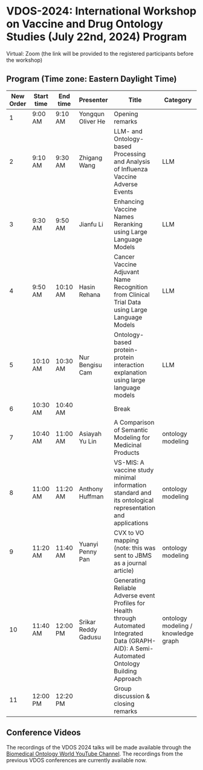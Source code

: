 # VDOS-2024: International Workshop on Vaccine and Drug Ontology Studies (July 22nd, 2024) Program
Virtual: Zoom (the link will be provided to the registered participants before the workshop)<BR>

## Program (Time zone: Eastern Daylight Time)
| New Order | Start time | End time   | Presenter           | Title                                                                                     | Category                  |
|-----------|------------|------------|---------------------|-------------------------------------------------------------------------------------------|---------------------------|
| 1         | 9:00 AM    | 9:10 AM    | Yongqun Oliver He   | Opening remarks                                                                           |                           |
| 2         | 9:10 AM    | 9:30 AM    | Zhigang Wang        | LLM- and Ontology-based Processing and Analysis of Influenza Vaccine Adverse Events       | LLM                       |
| 3         | 9:30 AM    | 9:50 AM    | Jianfu Li           | Enhancing Vaccine Names Reranking using Large Language Models                             | LLM                       |
| 4         | 9:50 AM    | 10:10 AM   | Hasin Rehana        | Cancer Vaccine Adjuvant Name Recognition from Clinical Trial Data using Large Language Models | LLM                   |
| 5         | 10:10 AM   | 10:30 AM   | Nur Bengisu Cam     | Ontology-based protein-protein interaction explanation using large language models        | LLM                       |
| 6         | 10:30 AM   | 10:40 AM   |                     | Break                                                                                      |                           |
| 7         | 10:40 AM   | 11:00 AM   | Asiayah Yu Lin      | A Comparison of Semantic Modeling for Medicinal Products                                  | ontology modeling         |
| 8         | 11:00 AM   | 11:20 AM   | Anthony Huffman     | VS-MIS: A vaccine study minimal information standard and its ontological representation and applications | ontology modeling |
| 9         | 11:20 AM   | 11:40 AM   | Yuanyi Penny Pan    | CVX to VO mapping (note: this was sent to JBMS as a journal article)                      | ontology modeling         |
| 10        | 11:40 AM   | 12:00 PM   | Srikar Reddy Gadusu | Generating Reliable Adverse event Profiles for Health through Automated Integrated Data (GRAPH-AID): A Semi-Automated Ontology Building Approach | ontology modeling / knowledge graph |
| 11        | 12:00 PM   | 12:20 PM   |                     | Group discussion & closing remarks                                                        |                           |

## Conference Videos
The recordings of the VDOS 2024 talks will be made available through the [Biomedical Ontology World YouTube Channel](https://www.youtube.com/channel/UCUT0MwXxAFnekhsSJVmHTJw/playlists). The recordings from the previous VDOS conferences are currently available now.

<!--
## Program (Time zone: Eastern Daylight Time)

| Start   | End   | Title                                                                                                 | Speaker                                                                                         | Recorded videos |
|---------|-------|-------------------------------------------------------------------------------------------------------|-------------------------------------------------------------------------------------------------|-----------------|
| 8:30 AM | 8:35  | Introduction                                                                                          |                                                                                                 |                 |
|         |       | **Section I: Large Language Models**                                                                                |                                                                                                 |                 |
| 8:35    | 9:00  | Ontological representation, modeling, and analysis of parasite vaccines                                | Anthony Huffman<br>(Univ. of Michigan; USA)                                                     |                 |
| 9:00    | 9:25  | A Cascaded Framework for Mapping Vaccine Ontology Terms from Clinical Trials using Fine-Tuned Domain-Specific Language Models | Jianfu Li<br>(Univ. of Texas, Houston; USA)                                                     |                 |
| 9:25    | 9:50  | Reviewing Open Information Extraction Approach for Coverage and Enrichment of the Vaccine Ontology    | Muhammad "Tuan" Amith<br>(Univ. of Texas Medical Branch; USA)                                  |                 |
| 9:50    | 10:00  | Introduction to Vaccine KnowledgeBase VIOLIN    | Yongqun "Oliver" He<br>(Univ. of Michigan; USA)                                  |                 |
| 10:00   | 10:15 | **Break**                                                                                                |                                                                                                 |                 |
|         |       | **Section II: Ontology Modeling**                                                                           |                                                                                                 |                 |
| 10:15    | 10:40 | Leveraging Logical Definitions and Lexical Features to Detect Missing IS-A Relations in Biomedical Terminologies | Rashmie Abeysinghe<br>(Univ. of Texas, Houston; USA)                                            |                 |
| 10:40   | 11:05 | Enriching the FIDEO ontology with food-drug interactions from online knowledge sources               | Fleur Mougin<br>(Univ. Bordeaux, France)                                                    |                 |
| 11:05   | 11:15 | ChatGPT to identify of drug-drug interactions from texts                                             | Hasin Rehana<br>(Univ. of North Dakota; USA)                                                    |                 |
| 11:15   | 11:45 | **Section III: Discussion & Closing remark**                                                           |                                                                                                 |                 |

-->
